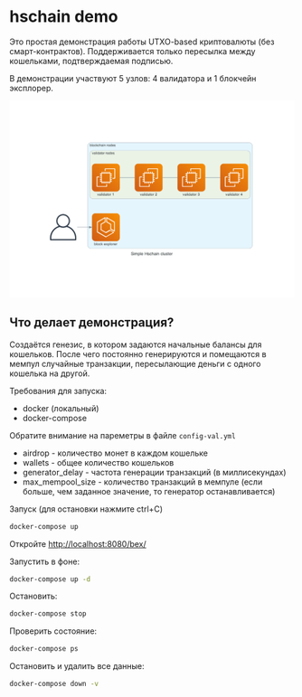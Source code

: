 # hschain demo

Это простая демонстрация работы UTXO-based криптовалюты (без смарт-контрактов). Поддерживается только пересылка между кошельками, подтверждаемая подписью.

В демонстрации участвуют 5 узлов: 4 валидатора и 1 блокчейн эксплорер.

![hschain coin example](simple_hschain_cluster.png)

## Что делает демонстрация?
Создаётся генезис, в котором задаются начальные балансы для кошельков. После чего постоянно генерируются и помещаются в мемпул случайные транзакции, пересылающие деньги с одного кошелька на другой.

Требования для запуска:
- docker (локальный)
- docker-compose

Обратите внимание на пареметры в файле `config-val.yml`
- airdrop - количество монет в каждом кошельке
- wallets - общее количество кошельков
- generator_delay - частота генерации транзакций (в миллисекундах)
- max_mempool_size - количество транзакций в мемпуле (если больше, чем заданное значение, то генератор останавливается)

Запуск (для остановки нажмите ctrl+C)
```sh
docker-compose up
```

Откройте [http://localhost:8080/bex/](http://localhost:8080/bex/)

Запустить в фоне:
```sh
docker-compose up -d
```
Остановить:
```sh
docker-compose stop
```

Проверить состояние:
```sh
docker-compose ps
```

Остановить и удалить все данные:
```sh
docker-compose down -v
```

